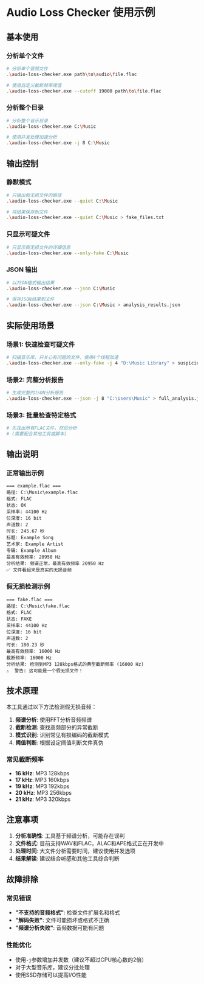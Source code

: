 # Audio Loss Checker 使用示例

## 基本使用

### 分析单个文件
```bash
# 分析单个音频文件
.\audio-loss-checker.exe path\to\audio\file.flac

# 使用自定义截断频率阈值
.\audio-loss-checker.exe --cutoff 19000 path\to\file.flac
```

### 分析整个目录
```bash
# 分析整个音乐目录
.\audio-loss-checker.exe C:\Music

# 使用并发处理加速分析
.\audio-loss-checker.exe -j 8 C:\Music
```

## 输出控制

### 静默模式
```bash
# 只输出假无损文件的路径
.\audio-loss-checker.exe --quiet C:\Music

# 将结果保存到文件
.\audio-loss-checker.exe --quiet C:\Music > fake_files.txt
```

### 只显示可疑文件
```bash
# 只显示假无损文件的详细信息
.\audio-loss-checker.exe --only-fake C:\Music
```

### JSON 输出
```bash
# 以JSON格式输出结果
.\audio-loss-checker.exe --json C:\Music

# 保存JSON结果到文件
.\audio-loss-checker.exe --json C:\Music > analysis_results.json
```

## 实际使用场景

### 场景1: 快速检查可疑文件
```bash
# 扫描音乐库，只关心有问题的文件，使用4个线程加速
.\audio-loss-checker.exe --only-fake -j 4 "D:\Music Library" > suspicious_files.log
```

### 场景2: 完整分析报告
```bash
# 生成完整的JSON分析报告
.\audio-loss-checker.exe --json -j 8 "C:\Users\Music" > full_analysis.json
```

### 场景3: 批量检查特定格式
```bash
# 先找出所有FLAC文件，然后分析
# (需要配合其他工具或脚本)
```

## 输出说明

### 正常输出示例
```
=== example.flac ===
路径: C:\Music\example.flac
格式: FLAC
状态: OK
采样率: 44100 Hz
位深度: 16 bit
声道数: 2
时长: 245.67 秒
标题: Example Song
艺术家: Example Artist
专辑: Example Album
最高有效频率: 20950 Hz
分析结果: 频谱正常，最高有效频率 20950 Hz
✅ 文件看起来是真实的无损音频
```

### 假无损检测示例
```
=== fake.flac ===
路径: C:\Music\fake.flac
格式: FLAC
状态: FAKE
采样率: 44100 Hz
位深度: 16 bit
声道数: 2
时长: 180.23 秒
最高有效频率: 16000 Hz
截断频率: 16000 Hz
分析结果: 检测到MP3 128kbps格式的典型截断频率 (16000 Hz)
⚠️  警告: 这可能是一个假无损文件！
```

## 技术原理

本工具通过以下方法检测假无损音频：

1. **频谱分析**: 使用FFT分析音频频谱
2. **截断检测**: 查找高频部分的异常截断
3. **模式识别**: 识别常见有损编码的截断模式
4. **阈值判断**: 根据设定阈值判断文件真伪

### 常见截断频率
- **16 kHz**: MP3 128kbps
- **17 kHz**: MP3 160kbps  
- **19 kHz**: MP3 192kbps
- **20 kHz**: MP3 256kbps
- **21 kHz**: MP3 320kbps

## 注意事项

1. **分析准确性**: 工具基于频谱分析，可能存在误判
2. **文件格式**: 目前支持WAV和FLAC，ALAC和APE格式正在开发中
3. **处理时间**: 大文件分析需要时间，建议使用并发选项
4. **结果解读**: 建议结合听感和其他工具综合判断

## 故障排除

### 常见错误
- **"不支持的音频格式"**: 检查文件扩展名和格式
- **"解码失败"**: 文件可能损坏或格式不正确
- **"频谱分析失败"**: 音频数据可能有问题

### 性能优化
- 使用`-j`参数增加并发数（建议不超过CPU核心数的2倍）
- 对于大型音乐库，建议分批处理
- 使用SSD存储可以提高I/O性能
